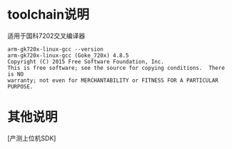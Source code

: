 # toolchain说明

适用于国科7202交叉编译器

```shell
arm-gk720x-linux-gcc --version
arm-gk720x-linux-gcc (Goke_720x) 4.8.5
Copyright (C) 2015 Free Software Foundation, Inc.
This is free software; see the source for copying conditions.  There is NO
warranty; not even for MERCHANTABILITY or FITNESS FOR A PARTICULAR PURPOSE.
```

# 其他说明

[产测上位机SDK]